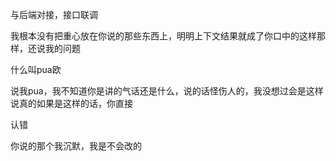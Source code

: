 与后端对接，接口联调





我根本没有把重心放在你说的那些东西上，明明上下文结果就成了你口中的这样那样，还说我的问题



什么叫pua欧

说我pua，我不知道你是讲的气话还是什么，说的话怪伤人的，我没想过会是这样		说真的如果是这样的话，你直接





认错



你说的那个我沉默，我是不会改的





